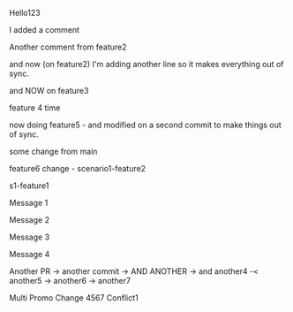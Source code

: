 Hello123

I added a comment

Another comment from feature2

and now (on feature2) I'm adding another line so it makes everything out of sync.

and NOW on feature3

feature 4 time

now doing feature5 - and modified on a second commit to make things out of sync.

some change from main

feature6 change - scenario1-feature2

s1-feature1

Message 1

Message 2

Message 3

Message 4

Another PR -> another commit -> AND ANOTHER -> and another4 -< another5 -> another6 -> another7

Multi Promo Change
4567
Conflict1
